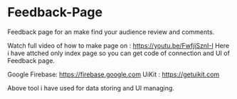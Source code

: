 # Feedback-Page
Feedback page for an make find your audience review and comments. 

Watch full video of how to make page on : https://youtu.be/FwfjiSznI-I
Here i have attched only index page so you can get code of connection and UI of Feedback page.

Google Firebase: https://firebase.google.com
UiKit : https://getuikit.com

Above tool i have used for data storing and UI managing. 
